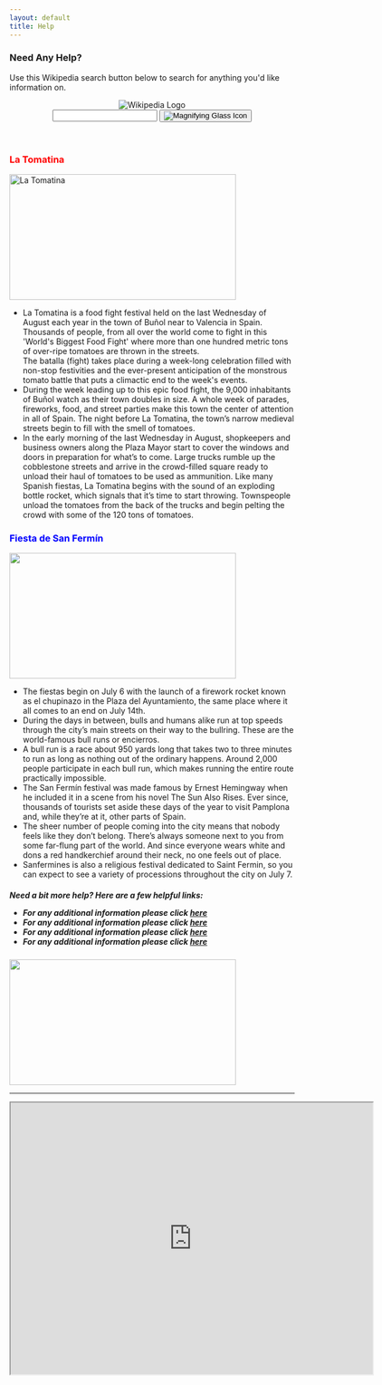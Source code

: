 ```yaml
---
layout: default
title: Help
---
```

<h3>Need Any Help?</h3>
<p>Use this Wikipedia search button below to search for anything you'd like information on.</p>
<header class="searchForm-container">
<img src="https://image.ibb.co/e6vOFQ/wikipedia.png" alt="Wikipedia Logo">
<form class="searchForm">
        <input type="search" class="searchForm-input">
        <button type="submit" class="icon searchIcon">
          <img src="https://image.ibb.co/cpG8zk/search.png" alt="Magnifying Glass Icon">
        </button>
      </form>
</header>
<section class="searchResults"></section>

<div style="clear:both;"></div>
<script src="wiki.js"></script>

<div class="row">
<div class="col-sm-4">
<h3 style="color:red">La Tomatina</h3>
<p><img src="https://upload.wikimedia.org/wikipedia/commons/1/17/LT%E0%A5%A8.jpg" alt="La Tomatina" width="400" height="222"></p>
 
  <ul>
  <li>La Tomatina is a food fight festival held on the last Wednesday of August each year in the town of Buñol near to Valencia in Spain. Thousands of people, from all over  
   the world come to fight in this 'World's Biggest Food Fight' where more than one hundred metric tons of over-ripe tomatoes are thrown in the streets.
 </li> The batalla (fight) takes place during a week-long celebration filled with non-stop festivities and the ever-present anticipation of the monstrous tomato battle that  
   puts a climactic end to the week's events.
  <li>During the week leading up to this epic food fight, the 9,000 inhabitants of Buñol watch as their town doubles in size. A whole week of parades, fireworks, food, and 
   street parties make this town the center of attention in all of Spain. The night before La Tomatina, the town’s narrow medieval streets begin to fill with the smell of 
   tomatoes.</li>
  <li>In the early morning of the last Wednesday in August, shopkeepers and business owners along the Plaza Mayor start to cover the windows and doors in preparation for 
   what’s to come. Large trucks rumble up the cobblestone streets and arrive in the crowd-filled square ready to unload their haul of tomatoes to be used as ammunition. Like 
   many Spanish fiestas, La Tomatina begins with the sound of an exploding bottle rocket, which signals that it’s time to start throwing. Townspeople unload the tomatoes from 
   the back of the trucks and begin pelting the crowd with some of the 120 tons of tomatoes.</li>
  </ul> 
</div>
 
<div class="col-sm-8">
<h3 style="color:blue">Fiesta de San Fermín</h3>
 <p><img src="https://upload.wikimedia.org/wikipedia/commons/a/a4/%D7%9C%D7%A8%D7%95%D7%A5_%D7%A2%D7%9D_%D7%94%D7%A9%D7%95%D7%95%D7%A8%D7%99%D7%9D_%D7%91%D7%A4%D7%9E%D7%A4%D7%9C%D7%95%D7%A0%D7%94.jpg" width="400" height="222"></p>

  <ul>
  <li>The fiestas begin on July 6 with the launch of a firework rocket known as el chupinazo in the Plaza del Ayuntamiento, the same place where it all comes to an end on 
   July 14th.</li>
  <li>During the days in between, bulls and humans alike run at top speeds through the city’s main streets on their way to the bullring. These are the world-famous bull runs 
   or encierros.</li>
  <li>A bull run is a race about 950 yards long that takes two to three minutes to run as long as nothing out of the ordinary happens. Around 2,000 people participate in each 
   bull run, which makes running the entire route practically impossible.</li>
  <li>The San Fermín festival was made famous by Ernest Hemingway when he included it in a scene from his novel The Sun Also Rises. Ever since, thousands of tourists set 
   aside these days of the year to visit Pamplona and, while they’re at it, other parts of Spain.</li>
  <li>The sheer number of people coming into the city means that nobody feels like they don’t belong. There’s always someone next to you from some far-flung part of the  
   world. And  since everyone wears white and dons a red handkerchief around their neck, no one feels out of place.</li>
  <li> Sanfermines is also a religious festival dedicated to Saint Fermin, so you can expect to see a variety of processions throughout the city on July 7.</li>
  </ul> 
 </div>
 
 
 </div>
 


<div class="row">
<div class="col-sm-4">
<h5>Need a bit more help? Here are a few helpful links:
       
<ul>
  <li>For any additional information please click <a href="">here</a></li>
  <li>For any additional information please click <a href="">here</a></li>
  <li>For any additional information please click <a href="">here</a></li>
  <li>For any additional information please click <a href="">here</a></li>
  </ul>       
</div>
        

<div class="col-sm-8">
<p><img src="https://cdn.pixabay.com/photo/2018/01/14/22/59/cartoon-3082809_1280.png" width="400" height="222"></p>  
</div>
        
</div>

        
<hr>
        
<iframe src="https://www.google.com/maps/d/embed?mid=1_Re4nxtJkIgPSCcPF6C9h5UDIdri7zDo&ehbc=2E312F" width="640" height="480"></iframe>
